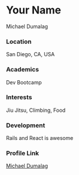 # Your Name

Michael Dumalag

### Location

San Diego, CA, USA

### Academics

Dev Bootcamp

### Interests

Jiu Jitsu, Climbing, Food

### Development

Rails and React is awesome

### Profile Link

[Michael Dumalag](https://github.com/michaeldumalag)